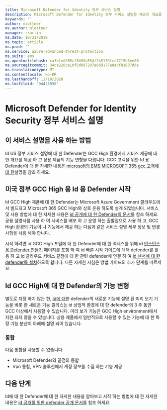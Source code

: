 ```yaml
---
title: Microsoft Defender for Identity 정부 서비스 설명
description: Microsoft Defender for Identity 정부 서비스 설명은 제공의 개요를 제공 하도록 설계 되었습니다.
keywords: ''
author: mlottner
ms.author: mlottner
manager: rkarlin
ms.date: 10/31/2019
ms.topic: article
ms.prod: ''
ms.service: azure-advanced-threat-protection
ms.suite: ems
ms.openlocfilehash: ca3b1ed205cf3b59a554f2b5139fcc77f5b3ee80
ms.sourcegitcommit: 34ca228ca10f5d087207e6d9177a8acf81637dde
ms.translationtype: MT
ms.contentlocale: ko-KR
ms.lasthandoff: 11/10/2020
ms.locfileid: "94423938"
---
```

# <a name="microsoft-defender-for-identity-security-government-service-description"></a>Microsoft Defender for Identity Security 정부 서비스 설명

## <a name="how-to-use-this-service-description"></a>이 서비스 설명을 사용 하는 방법

Id US 정부 서비스 설명에 대 한 Defender는 GCC High 환경에서 서비스 제공에 대 한 개요를 제공 하 고 상용 제품의 기능 변형을 다룹니다. GCC 고객을 위한 Id 용 Defender에 대 한 자세한 내용은 [microsoft의 EMS MICROSOFT 365 gcc 고객에 대 한](ems-govt-service-description.md#ems-for-us-gcc-high-and-dod-customers)설명을 참조 하세요.

## <a name="getting-started-with-defender-for-identity-for-us-government-gcc-high"></a>미국 정부 GCC High 용 Id 용 Defender 시작

Id GCC High 제품에 대 한 Defender는 Microsoft Azure Government 클라우드에서 빌드되고 Microsoft 365 GCC High와 상호 운용 하도록 설계 되었습니다. 서비스 및 사용 방법에 대 한 자세한 내용은 [id 공개에 대 한 Defender의 문서](/defender-for-identity)를 참조 하세요. 공용 설명서를 사용 하 여 서비스를 배포 하 고 운영 하는 출발점으로 사용 하 고, GCC High 환경의 기능이 나 기능에서 제공 하는 다음과 같은 서비스 설명 세부 정보 및 변경 사항을 사용 해야 합니다.

시작 하려면 id GCC High 포털에 대 한 Defender에 대 한 액세스를 위해 id [인스턴스 용 Defender 만들기](/defender-for-identity/install-step1) 페이지를 포함 하 여 id 빠른 시작 가이드에 대해 defender를 활용 하 고 id 클라우드 서비스 끝점에 대 한 관련 defender에 연결 하 여 [id 센서에 대 한 defender를 설치](/defender-for-identity/install-step4)하도록 합니다. 다른 자세한 지침은 방법 가이드의 추가 단계를 따르세요.

## <a name="feature-variations-in-defender-for-identity-gcc-high"></a>Id GCC High에 대 한 Defender의 기능 변형

별도로 지정 하지 않는 한, [id에 대](/defender-for-identity/whats-new)한 defender의 새로운 기능에 설명 된 미리 보기 기능을 비롯 한 새로운 기능 릴리스는 id 상업적 환경에 대 한 defender의 3 주 동안 GCC 이상에서 사용할 수 있습니다. 미리 보기 기능은 GCC High environment에서 지원 되지 않을 수 있습니다. 상용 제품에서 일반적으로 사용할 수 있는 기능에 대 한 특정 기능 분산이 아래에 설명 되어 있습니다.

### <a name="integrations"></a>통합

다음 통합을 사용할 수 없습니다.

- Microsoft Defender와 끝점의 통합
- Vpn 통합, VPN 솔루션에서 계정 정보를 수집 하는 기능 제공

## <a name="next-steps"></a>다음 단계

Id에 대 한 Defender에 대 한 자세한 내용을 알아보고 시작 하는 방법에 대 한 자세한 내용은 [id 공개를 위한 defender 공개 문서](/defender-for-identity)를 참조 하세요.
